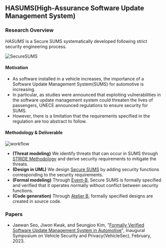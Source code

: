 ## HASUMS(High-Assurance Software Update Management System)
### Research Overview
*HASUMS* is a Secure SUMS systematically developed following strict security engineering process.

![SecureSUMS](https://github.com/HackProof/HASUMS/assets/31889026/16122183-dfa0-4621-a77a-8aa95a9faed4)

#### Motivation
- As software installed in a vehicle increases, the importance of a Software Update Management System(SUMS) for automotive is increasing. 
- In particular, as studies were announced that exploiting vulnerabilities in the software update management system could threaten the lives of passengers, UNECE announced regulations to ensure security for SUMS. 
- However, there is a limitation that the requirements specified in the regulation are too abstract to follow.

#### Methodology & Deliverable

![workflow](https://github.com/HackProof/HASUMS/assets/31889026/fbe0a78e-7607-4752-b23b-1b7018c7060f)

- **(Threat modeling)** We identify threats that can occur in SUMS through [STRIDE Methodology](https://github.com/HackProof/HASUMS/tree/main/Threat%20Modeling) and derive security requirements to mitigate the threats.
- **(Design in UML)** We design [Secure SUMS](https://github.com/HackProof/HASUMS/tree/main/Secure%20SUMS%20Architecture) by adding security functions corresponding to the security requirements.
- **(Formal modeling)** Through [Event-B](https://github.com/HackProof/HASUMS/tree/main/Formal%20Model), Secure SUMS is formally specified and verified that it operates normally without conflict between security functions.
- **(Code generation)** Through [Atelier B](https://github.com/HackProof/HASUMS/tree/main/Automatically%20Generated%20Sourcecode), formally specified designs are created in source code.

### Papers
- Jaewan Seo, Jiwon Kwak, and Seungjoo Kim, "[Formally Verified Software Update Management System in Automotive](https://www.ndss-symposium.org/wp-content/uploads/2023/02/vehiclesec2023-23087-paper.pdf)", Inaugural Symposium on Vehicle Security and Privacy(VehicleSec), February, 2023.
